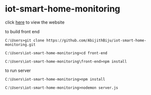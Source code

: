 # iot-smart-home-monitoring
click [here](https://iot-smart-home.w3spaces.com/) to view the website

to build front end
```console
C:\Users>git clone https://github.com/AbijithBiju/iot-smart-home-monitoring.git

C:\Users\iot-smart-home-monitoring>cd front-end

C:\Users\iot-smart-home-monitoring\front-end>npm install
```

to run server
```console
C:\Users\iot-smart-home-monitoring>npm install

C:\Users\iot-smart-home-monitoring>nodemon server.js

